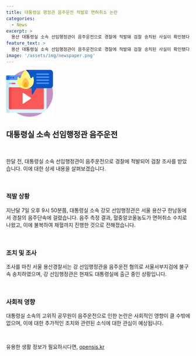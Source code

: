 ```yaml
---
title: 대통령실 행정관 음주운전 적발로 면허취소 논란
categories:
  - News
excerpt: >
  용산 대통령실 소속 선임행정관이 음주운전으로 경찰에 적발돼 검찰 송치된 사실이 확인됐다. 지난달 7일 오후 9시 50분쯤 경찰의 음주단속에 걸려 면허취소 수치의 혈중알코올농도를 나타내고, 그에 불복해 채혈까지 진행됐다고 전해졌다. 해당 행정관은 현재도 대통령실 출근 중이며, 서울 용산경찰서는 조사를 마친 뒤 음주운전 혐의로 검찰에 송치했다.
feature_text: >
  용산 대통령실 소속 선임행정관이 음주운전으로 경찰에 적발돼 검찰 송치된 사실이 확인됐다. 지난달 7일 오후 9시 50분쯤 경찰의 음주단속에 걸려 면허취소 수치의 혈중알코올농도를 나타내고, 그에 불복해 채혈까지 진행됐다고 전해졌다. 해당 행정관은 현재도 대통령실 출근 중이며, 서울 용산경찰서는 조사를 마친 뒤 음주운전 혐의로 검찰에 송치했다.
image: '/assets/img/newspaper.png'
---
```


<p><img src="/assets/img/news.png" alt="rentncar 속보" /></p>

<h2 data-ke-size="size26">대통령실 소속 선임행정관 음주운전</h2>

<p data-ke-size="size16">&nbsp;</p>

<p>한달 전, 대통령실 소속 선임행정관이 음주운전으로 경찰에 적발되어 검찰 조사를 받았습니다. 이에 대한 상세 내용을 살펴보겠습니다.</p>

<p data-ke-size="size16">&nbsp;</p>

<h3>적발 상황</h3>

<p data-ke-size="size16">지난달 7일 오후 9시 50분쯤, 대통령실 소속 강모 선임행정관은 서울 용산구 한남동에서 경찰의 음주단속에 걸렸습니다. 음주 측정 결과, 혈중알코올농도가 면허취소 수치로 나왔고, 이에 불복하여 채혈까지 진행한 것으로 전해졌습니다.</p>

<p data-ke-size="size16">&nbsp;</p>

<h3>조치 및 조사</h3>

<p data-ke-size="size16">조사를 마친 서울 용산경찰서는 강 선임행정관을 음주운전 혐의로 서울서부지검에 불구속 송치하였으며, 강 선임행정관은 현재도 대통령실에 출근 중인 상황입니다.</p>

<p data-ke-size="size16">&nbsp;</p>

<h3>사회적 영향</h3>

<p data-ke-size="size16">대통령실 소속의 고위직 공무원이 음주운전으로 인한 논란은 사회적인 영향이 클 수밖에 없으며, 이에 대한 추가적인 조치와 관련된 소식에 대한 관심이 예상됩니다.</p>

<p data-ke-size="size16">&nbsp;</p>
유용한 생활 정보가 필요하시다면, <a href="https://opensis.kr" rel="dofollow">opensis.kr</a>


